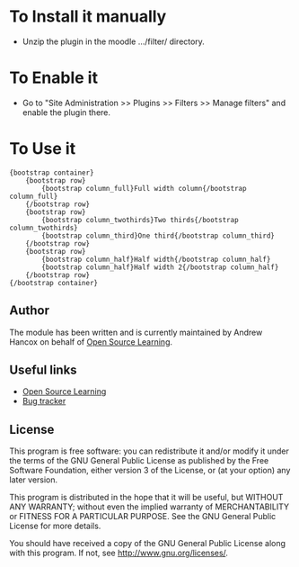 # To Install it manually #
- Unzip the plugin in the moodle .../filter/ directory.

# To Enable it #
- Go to "Site Administration &gt;&gt; Plugins &gt;&gt; Filters &gt;&gt; Manage filters" and enable the plugin there.

# To Use it #
````
{bootstrap container}
    {bootstrap row}
        {bootstrap column_full}Full width column{/bootstrap column_full}
    {/bootstrap row}
    {bootstrap row}
        {bootstrap column_twothirds}Two thirds{/bootstrap column_twothirds}
        {bootstrap column_third}One third{/bootstrap column_third}
    {/bootstrap row}
    {bootstrap row}
        {bootstrap column_half}Half width{/bootstrap column_half}
        {bootstrap column_half}Half width 2{/bootstrap column_half}
    {/bootstrap row}
{/bootstrap container}
````

Author
------

The module has been written and is currently maintained by Andrew Hancox on behalf of [Open Source Learning](https://opensourcelearning.co.uk).

Useful links
------------

* [Open Source Learning](https://opensourcelearning.co.uk)
* [Bug tracker](https://github.com/andrewhancox/moodle-filter_bootstrap/issues)

License
-------

This program is free software: you can redistribute it and/or modify it under the
terms of the GNU General Public License as published by the Free Software Foundation,
either version 3 of the License, or (at your option) any later version.

This program is distributed in the hope that it will be useful, but WITHOUT ANY
WARRANTY; without even the implied warranty of MERCHANTABILITY or FITNESS FOR A
PARTICULAR PURPOSE.  See the GNU General Public License for more details.

You should have received a copy of the GNU General Public License along with this
program. If not, see <http://www.gnu.org/licenses/>.
